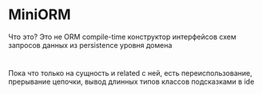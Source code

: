 # MiniORM
Что это? Это не ORM
compile-time конструктор интерфейсов схем запросов данных из persistence уровня домена 
#
Пока что только на сущность и related с ней, есть переиспользование, прерывание цепочки, вывод длинных типов классов подсказками в ide

